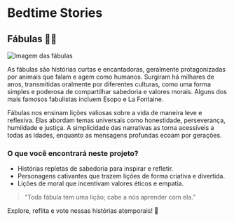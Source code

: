 # Bedtime Stories  
## Fábulas 🦊📖  

![Imagem das fábulas](imagens/thumbnail_aformiga-(2))

As fábulas são histórias curtas e encantadoras, geralmente protagonizadas por animais que falam e agem como humanos. Surgiram há milhares de anos, transmitidas oralmente por diferentes culturas, como uma forma simples e poderosa de compartilhar sabedoria e valores morais. Alguns dos mais famosos fabulistas incluem Esopo e La Fontaine.  

Fábulas nos ensinam lições valiosas sobre a vida de maneira leve e reflexiva. Elas abordam temas universais como honestidade, perseverança, humildade e justiça. A simplicidade das narrativas as torna acessíveis a todas as idades, enquanto as mensagens profundas ecoam por gerações.  

### O que você encontrará neste projeto?  
- Histórias repletas de sabedoria para inspirar e refletir.  
- Personagens cativantes que trazem lições de forma criativa e divertida.  
- Lições de moral que incentivam valores éticos e empatia.  

> “Toda fábula tem uma lição; cabe a nós aprender com ela.”  

Explore, reflita e vote nessas histórias atemporais! 🐾
